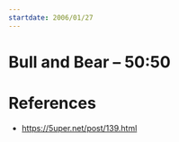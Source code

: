 ```yaml
---
startdate: 2006/01/27
---
```

# Bull and Bear – 50:50

# References
* https://5uper.net/post/139.html
